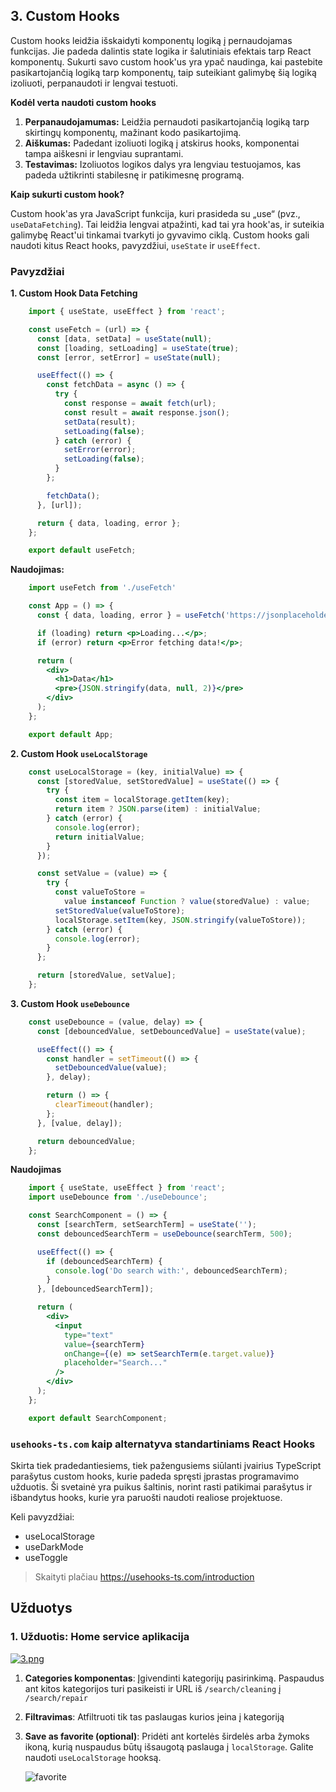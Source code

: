 ---
---


## 3. Custom Hooks


Custom hooks leidžia išskaidyti komponentų logiką į pernaudojamas funkcijas. Jie padeda dalintis state logika ir šalutiniais efektais tarp React komponentų. Sukurti savo custom hook'us yra ypač naudinga, kai pastebite pasikartojančią logiką tarp komponentų, taip suteikiant galimybę šią logiką izoliuoti, perpanaudoti ir lengvai testuoti.

**Kodėl verta naudoti custom hooks**

1.  **Perpanaudojamumas:** Leidžia pernaudoti pasikartojančią logiką tarp skirtingų komponentų, mažinant kodo pasikartojimą.
2.  **Aiškumas:** Padedant izoliuoti logiką į atskirus hooks, komponentai tampa aiškesni ir lengviau suprantami.
3.  **Testavimas:** Izoliuotos logikos dalys yra lengviau testuojamos, kas padeda užtikrinti stabilesnę ir patikimesnę programą.

**Kaip sukurti custom hook?**

Custom hook'as yra JavaScript funkcija, kuri prasideda su „use“ (pvz., `useDataFetching`). Tai leidžia lengvai atpažinti, kad tai yra hook'as, ir suteikia galimybę React'ui tinkamai tvarkyti jo gyvavimo ciklą. Custom hooks gali naudoti kitus React hooks, pavyzdžiui, `useState` ir `useEffect`.

### Pavyzdžiai

**1. Custom Hook Data Fetching**

```jsx
	import { useState, useEffect } from 'react';

	const useFetch = (url) => {
	  const [data, setData] = useState(null);
	  const [loading, setLoading] = useState(true);
	  const [error, setError] = useState(null);

	  useEffect(() => {
	    const fetchData = async () => {
	      try {
	        const response = await fetch(url);
	        const result = await response.json();
	        setData(result);
	        setLoading(false);
	      } catch (error) {
	        setError(error);
	        setLoading(false);
	      }
	    };

	    fetchData();
	  }, [url]);

	  return { data, loading, error };
	};

	export default useFetch;
```

**Naudojimas:**

```jsx
	import useFetch from './useFetch'

	const App = () => {
	  const { data, loading, error } = useFetch('https://jsonplaceholder.typicode.com/users');

	  if (loading) return <p>Loading...</p>;
	  if (error) return <p>Error fetching data!</p>;

	  return (
	    <div>
	      <h1>Data</h1>
	      <pre>{JSON.stringify(data, null, 2)}</pre>
	    </div>
	  );
	};

	export default App;
```

**2. Custom Hook `useLocalStorage`**

```jsx
	const useLocalStorage = (key, initialValue) => {
	  const [storedValue, setStoredValue] = useState(() => {
	    try {
	      const item = localStorage.getItem(key);
	      return item ? JSON.parse(item) : initialValue;
	    } catch (error) {
	      console.log(error);
	      return initialValue;
	    }
	  });

	  const setValue = (value) => {
	    try {
	      const valueToStore =
	        value instanceof Function ? value(storedValue) : value;
	      setStoredValue(valueToStore);
	      localStorage.setItem(key, JSON.stringify(valueToStore));
	    } catch (error) {
	      console.log(error);
	    }
	  };

	  return [storedValue, setValue];
	};
```

**3. Custom Hook `useDebounce`**

```jsx
	const useDebounce = (value, delay) => {
	  const [debouncedValue, setDebouncedValue] = useState(value);

	  useEffect(() => {
	    const handler = setTimeout(() => {
	      setDebouncedValue(value);
	    }, delay);

	    return () => {
	      clearTimeout(handler);
	    };
	  }, [value, delay]);

	  return debouncedValue;
	};
```

**Naudojimas**

```jsx
	import { useState, useEffect } from 'react';
	import useDebounce from './useDebounce';

	const SearchComponent = () => {
	  const [searchTerm, setSearchTerm] = useState('');
	  const debouncedSearchTerm = useDebounce(searchTerm, 500);

	  useEffect(() => {
	    if (debouncedSearchTerm) {
	      console.log('Do search with:', debouncedSearchTerm);
	    }
	  }, [debouncedSearchTerm]);

	  return (
	    <div>
	      <input
	        type="text"
	        value={searchTerm}
	        onChange={(e) => setSearchTerm(e.target.value)}
	        placeholder="Search..."
	      />
	    </div>
	  );
	};

	export default SearchComponent;
```

###  `usehooks-ts.com` kaip alternatyva standartiniams React Hooks

Skirta tiek pradedantiesiems, tiek pažengusiems siūlanti įvairius TypeScript parašytus custom hooks, kurie padeda spręsti įprastas programavimo užduotis. Ši svetainė yra puikus šaltinis, norint rasti patikimai parašytus ir išbandytus hooks, kurie yra paruošti naudoti realiose projektuose.

Keli pavyzdžiai: 
- useLocalStorage
- useDarkMode
- useToggle

> Skaityti plačiau https://usehooks-ts.com/introduction

## Užduotys

### 1. Užduotis: Home service aplikacija

[![3.png](https://i.postimg.cc/K8nkLL5L/3.png)](https://postimg.cc/K188h1wv)

1.  **Categories komponentas**: Įgivendinti kategorijų pasirinkimą. Paspaudus ant kitos kategorijos turi pasikeisti ir URL iš `/search/cleaning` į `/search/repair`
    
2.  **Filtravimas**: Atfiltruoti tik tas paslaugas kurios įeina į kategoriją
    
3.  **Save as favorite (optional)**: Pridėti ant kortelės širdelės arba žymoks ikoną, kurią nuspaudus būtų išsaugotą paslauga į `localStorage`. Galite naudoti `useLocalStorage` hooksą. 
    
    ![favorite](https://cdn.dribbble.com/users/744984/screenshots/5465439/favorites-01.png)
